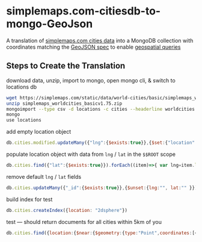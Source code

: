 # simplemaps.com-citiesdb-to-mongo-GeoJson

A translation of  [simplemaps.com cities data](https://simplemaps.com/static/data/world-cities/basic/simplemaps_worldcities_basicv1.75.zip) into a MongoDB collection with coordinates matching the [GeoJSON spec](https://www.mongodb.com/docs/manual/reference/geojson/#std-label-geojson-point) to enable [geospatial queries](https://www.mongodb.com/docs/manual/geospatial-queries/)

## Steps to Create the Translation

download data, unzip, import to mongo, open mongo cli, & switch to locations db
```bash
wget https://simplemaps.com/static/data/world-cities/basic/simplemaps_worldcities_basicv1.75.zip
unzip simplemaps_worldcities_basicv1.75.zip
mongoimport --type csv -d locations -c cities --headerline worldcities.csv
mongo
use locations
```
add empty location object
```js
db.cities.modified.updateMany({"lng":{$exists:true}},{$set:{"location":{"type":"Point","coordinates":[null, null]}}})
```

populate location object with data from `lng` / `lat` in the `$$ROOT` scope
```js
db.cities.find({"lat":{$exists:true}}).forEach((item)=>{ var lng=item.lng; var lat=item.lat; db.cities.update({_id: item._id}, {$set:{"location.coordinates.0":lng, "location.coordinates.1":lat }}) })
```

remove default `lng` / `lat` fields
```js
db.cities.updateMany({"_id":{$exists:true}},{$unset:{lng:"", lat:"" }})
```

build index for test
```js
db.cities.createIndex({location: "2dsphere"})
```

test — should return documents for all cities within 5km of you
```js
db.cities.find({location:{$near:{$geometry:{type:"Point",coordinates:[<YOUR_LONGITUDE>,<YOUR_LATITUDE>]},$minDistance: 0,$maxDistance: 5000}}})
```
